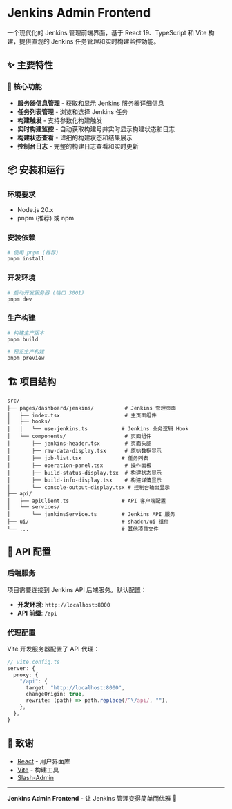 # Jenkins Admin Frontend

一个现代化的 Jenkins 管理前端界面，基于 React 19、TypeScript 和 Vite 构建，提供直观的 Jenkins 任务管理和实时构建监控功能。

## ✨ 主要特性

### 🚀 核心功能
- **服务器信息管理** - 获取和显示 Jenkins 服务器详细信息
- **任务列表管理** - 浏览和选择 Jenkins 任务
- **构建触发** - 支持参数化构建触发
- **实时构建监控** - 自动获取构建号并实时显示构建状态和日志
- **构建状态查看** - 详细的构建状态和结果展示
- **控制台日志** - 完整的构建日志查看和实时更新

## 📦 安装和运行

### 环境要求
- Node.js 20.x
- pnpm (推荐) 或 npm

### 安装依赖
```bash
# 使用 pnpm (推荐)
pnpm install
```

### 开发环境
```bash
# 启动开发服务器 (端口 3001)
pnpm dev
```

### 生产构建
```bash
# 构建生产版本
pnpm build

# 预览生产构建
pnpm preview
```

## 🏗️ 项目结构

```
src/
├── pages/dashboard/jenkins/          # Jenkins 管理页面
│   ├── index.tsx                     # 主页面组件
│   ├── hooks/
│   │   └── use-jenkins.ts           # Jenkins 业务逻辑 Hook
│   └── components/                   # 页面组件
│       ├── jenkins-header.tsx        # 页面头部
│       ├── raw-data-display.tsx      # 原始数据显示
│       ├── job-list.tsx             # 任务列表
│       ├── operation-panel.tsx       # 操作面板
│       ├── build-status-display.tsx  # 构建状态显示
│       ├── build-info-display.tsx    # 构建详情显示
│       └── console-output-display.tsx # 控制台输出显示
├── api/
│   ├── apiClient.ts                 # API 客户端配置
│   └── services/
│       └── jenkinsService.ts        # Jenkins API 服务
├── ui/                              # shadcn/ui 组件
└── ...                              # 其他项目文件
```

## 🔌 API 配置

### 后端服务
项目需要连接到 Jenkins API 后端服务。默认配置：

- **开发环境**: `http://localhost:8000`
- **API 前缀**: `/api`

### 代理配置
Vite 开发服务器配置了 API 代理：
```typescript
// vite.config.ts
server: {
  proxy: {
    "/api": {
      target: "http://localhost:8000",
      changeOrigin: true,
      rewrite: (path) => path.replace(/^\/api/, ""),
    },
  },
}
```


## 🙏 致谢

- [React](https://reactjs.org/) - 用户界面库
- [Vite](https://vitejs.dev/) - 构建工具
- [Slash-Admin](https://github.com/d3george/slash-admin)

---

**Jenkins Admin Frontend** - 让 Jenkins 管理变得简单而优雅 🚀